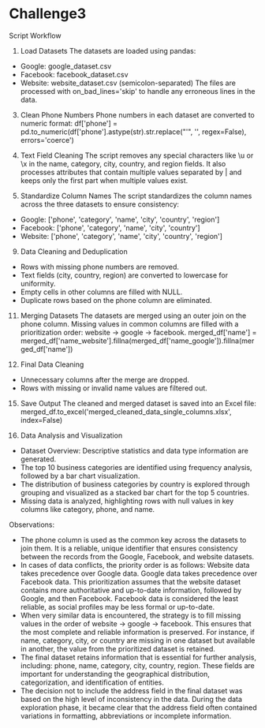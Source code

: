 # Challenge3
Script Workflow
1. Load Datasets
The datasets are loaded using pandas:
-	Google: google_dataset.csv
-	Facebook: facebook_dataset.csv
-	Website: website_dataset.csv (semicolon-separated)
The files are processed with on_bad_lines='skip' to handle any erroneous lines in the data.

3. Clean Phone Numbers
Phone numbers in each dataset are converted to numeric format:
df['phone'] = pd.to_numeric(df['phone'].astype(str).str.replace("'", '', regex=False), errors='coerce')

5. Text Field Cleaning
The script removes any special characters like \u or \x in the name, category, city, country, and region fields.
It also processes attributes that contain multiple values separated by | and keeps only the first part when multiple values exist.

7. Standardize Column Names
The script standardizes the column names across the three datasets to ensure consistency:
-	Google: ['phone', 'category', 'name', 'city', 'country', 'region']
-	Facebook: ['phone', 'category', 'name', 'city', 'country']
-	Website: ['phone', 'category', 'name', 'city', 'country', 'region']

9. Data Cleaning and Deduplication
-	Rows with missing phone numbers are removed.
-	Text fields (city, country, region) are converted to lowercase for uniformity.
-	Empty cells in other columns are filled with NULL.
-	Duplicate rows based on the phone column are eliminated.

11. Merging Datasets
The datasets are merged using an outer join on the phone column. Missing values in common columns are filled with a prioritization order: website -> google -> facebook.
merged_df['name'] = merged_df['name_website'].fillna(merged_df['name_google']).fillna(merged_df['name'])

13. Final Data Cleaning
-	Unnecessary columns after the merge are dropped.
-	Rows with missing or invalid name values are filtered out.

15. Save Output
The cleaned and merged dataset is saved into an Excel file:
merged_df.to_excel('merged_cleaned_data_single_columns.xlsx', index=False)

16. Data Analysis and Visualization
- Dataset Overview: Descriptive statistics and data type information are generated.
- The top 10 business categories are identified using frequency analysis, followed by a bar chart visualization.
- The distribution of business categories by country is explored through grouping and visualized as a stacked bar chart for the top 5 countries. 
- Missing data is analyzed, highlighting rows with null values in key columns like category, phone, and name.  

Observations:
- The phone column is used as the common key across the datasets to join them. It is a reliable, unique identifier that ensures consistency between the records from the Google, Facebook, and website datasets.
- In cases of data conflicts, the priority order is as follows: Website data takes precedence over Google data.
Google data takes precedence over Facebook data. This prioritization assumes that the website dataset contains more authoritative and up-to-date information, followed by Google, and then Facebook. Facebook data is considered the least reliable, as social profiles may be less formal or up-to-date.
- When very similar data is encountered, the strategy is to fill missing values in the order of website -> google -> facebook. This ensures that the most complete and reliable information is preserved. For instance, if name, category, city, or country are missing in one dataset but available in another, the value from the prioritized dataset is retained.
- The final dataset retains information that is essential for further analysis, including: phone, name, category, city, country, region. These fields are important for understanding the geographical distribution, categorization, and identification of entities.
- The decision not to include the address field in the final dataset was based on the high level of inconsistency in the data. During the data exploration phase, it became clear that the address field often contained variations in formatting, abbreviations or incomplete information.
